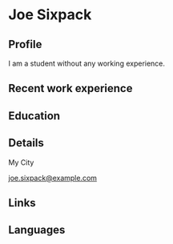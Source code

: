 # Joe Sixpack

## Profile

I am a student without any working experience.


## Recent work experience

## Education

## Details

My City



[joe.sixpack@example.com](mailto:joe.sixpack@example.com)


## Links

## Languages

